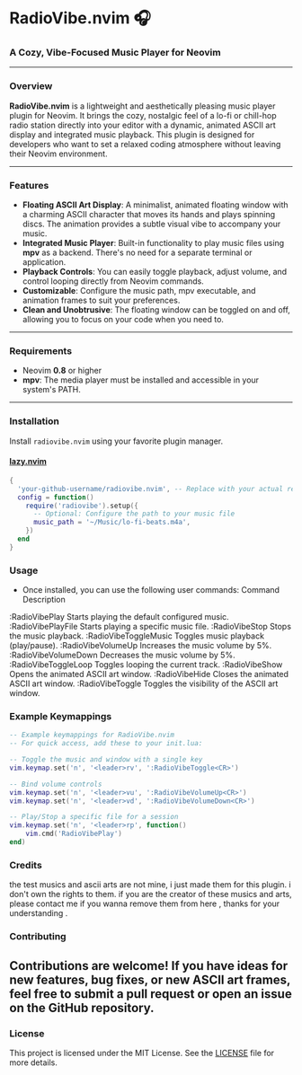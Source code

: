 # **RadioVibe.nvim** 🎧
### **A Cozy, Vibe-Focused Music Player for Neovim**

---

### **Overview**

**RadioVibe.nvim** is a lightweight and aesthetically pleasing music player plugin for Neovim. It brings the cozy, nostalgic feel of a lo-fi or chill-hop radio station directly into your editor with a dynamic, animated ASCII art display and integrated music playback. This plugin is designed for developers who want to set a relaxed coding atmosphere without leaving their Neovim environment.

---

### **Features**

-   **Floating ASCII Art Display**: A minimalist, animated floating window with a charming ASCII character that moves its hands and plays spinning discs. The animation provides a subtle visual vibe to accompany your music.
-   **Integrated Music Player**: Built-in functionality to play music files using **mpv** as a backend. There's no need for a separate terminal or application.
-   **Playback Controls**: You can easily toggle playback, adjust volume, and control looping directly from Neovim commands.
-   **Customizable**: Configure the music path, mpv executable, and animation frames to suit your preferences.
-   **Clean and Unobtrusive**: The floating window can be toggled on and off, allowing you to focus on your code when you need to.

---

### **Requirements**

-   Neovim **0.8** or higher
-   **mpv**: The media player must be installed and accessible in your system's PATH.

---

### **Installation**

Install `radiovibe.nvim` using your favorite plugin manager.

#### **[lazy.nvim](https://github.com/folke/lazy.nvim)**

```lua
{
  'your-github-username/radiovibe.nvim', -- Replace with your actual repo
  config = function()
    require('radiovibe').setup({
      -- Optional: Configure the path to your music file
      music_path = '~/Music/lo-fi-beats.m4a',
    })
  end
}
``` 


### Usage

- Once installed, you can use the following user commands:
Command	Description

:RadioVibePlay	Starts playing the default configured music.
:RadioVibePlayFile <path>	Starts playing a specific music file.
:RadioVibeStop	Stops the music playback.
:RadioVibeToggleMusic	Toggles music playback (play/pause).
:RadioVibeVolumeUp	Increases the music volume by 5%.
:RadioVibeVolumeDown	Decreases the music volume by 5%.
:RadioVibeToggleLoop	Toggles looping the current track.
:RadioVibeShow	Opens the animated ASCII art window.
:RadioVibeHide	Closes the animated ASCII art window.
:RadioVibeToggle	Toggles the visibility of the ASCII art window.

### Example Keymappings

```lua
-- Example keymappings for RadioVibe.nvim
-- For quick access, add these to your init.lua:

-- Toggle the music and window with a single key
vim.keymap.set('n', '<leader>rv', ':RadioVibeToggle<CR>')

-- Bind volume controls
vim.keymap.set('n', '<leader>vu', ':RadioVibeVolumeUp<CR>')
vim.keymap.set('n', '<leader>vd', ':RadioVibeVolumeDown<CR>')

-- Play/Stop a specific file for a session
vim.keymap.set('n', '<leader>rp', function()
    vim.cmd('RadioVibePlay')
end)

```


### Credits
the test musics and ascii arts are not mine, i just made them for this plugin. i don't own the rights to them. if you are the creator of these musics and arts, please contact me if you wanna remove them from here , thanks for your understanding .

### Contributing

Contributions are welcome! If you have ideas for new features, bug fixes, or new ASCII art frames, feel free to submit a pull request or open an issue on the GitHub repository.
---

### **License**

This project is licensed under the MIT License. See the [LICENSE](LICENSE) file for more details.
